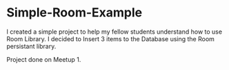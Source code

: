 # Simple-Room-Example
I created a simple project to help my fellow students understand how to use Room Library. I decided to Insert 3 items to the Database using the Room persistant library.

Project done on Meetup 1.

